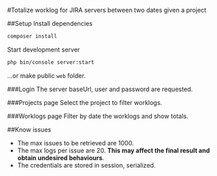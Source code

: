 #Totalize worklog for JIRA servers between two dates given a project

##Setup
Install dependencies
```bash
composer install
```

Start development server
```bash
php bin/console server:start
```

...or make public `web` folder.


###Login
The server baseUrl, user and password are requested.

###Projects page
Select the project to filter worklogs.

###Worklogs page
Filter by date the worklogs and show totals.

##Know issues
* The max issues to be retrieved are 1000.
* The max logs per issue are 20. **This may affect the final result and obtain undesired behaviours**.
* The credentials are stored in session, serialized.
